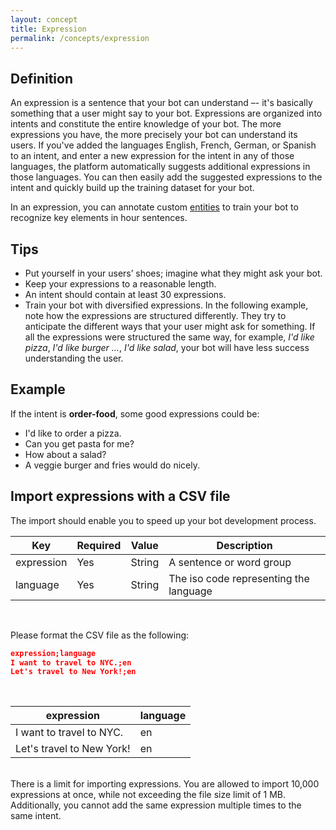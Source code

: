 ```yaml
---
layout: concept
title: Expression
permalink: /concepts/expression
---
```


## Definition
An expression is a sentence that your bot can understand –- it's basically something that a user might say to your bot. Expressions are organized into intents and constitute the entire knowledge of your bot. The more expressions you have, the more precisely your bot can understand its users. If you've added the languages English, French, German, or Spanish to an intent, and enter a new expression for the intent in any of those languages, the platform automatically suggests additional expressions in those languages. You can then easily add the suggested expressions to the intent and quickly build up the training dataset for your bot.  

In an expression, you can annotate custom [entities](/concepts/entity) to train your bot to recognize key elements in hour sentences.

## Tips

* Put yourself in your users’ shoes; imagine what they might ask your bot.
* Keep your expressions to a reasonable length.
* An intent should contain at least 30 expressions.
* Train your bot with diversified expressions. In the following example, note how the expressions are structured differently. They try to anticipate the different ways that your user might ask for something. If all the expressions were structured the same way, for example, _I'd like pizza_, _I'd like burger …_, _I'd like salad_, your bot will have less success understanding the user.

## Example

If the intent is **order-food**, some good expressions could be:

* I'd like to order a pizza.
* Can you get pasta for me?
* How about a salad?
* A veggie burger and fries would do nicely.

## Import expressions with a CSV file

The import should enable you to speed up your bot development process. 

| Key        | Required | Value  | Description                                                 |
| ---------- | -------- | ------ | ----------------------------------------------------------- |
| expression | Yes      | String | A sentence or word group                                    |
| language   | Yes      | String | The iso code representing the language                      |

<br>

Please format the CSV file as the following:
~~~ json
expression;language
I want to travel to NYC.;en
Let's travel to New York!;en
~~~

<br>

| expression                | language |
| ------------------------- | -------- |
| I want to travel to NYC.  | en       |
| Let's travel to New York! | en       |

<br>
There is a limit for importing expressions.
You are allowed to import 10,000 expressions at once, while not exceeding the file size limit of 1 MB.
Additionally, you cannot add the same expression multiple times to the same intent.

